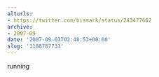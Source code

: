 ```yaml
---
alturls:
- https://twitter.com/bismark/status/243477662
archive:
- 2007-09
date: '2007-09-03T02:48:53+00:00'
slug: '1188787733'
---
```


running

